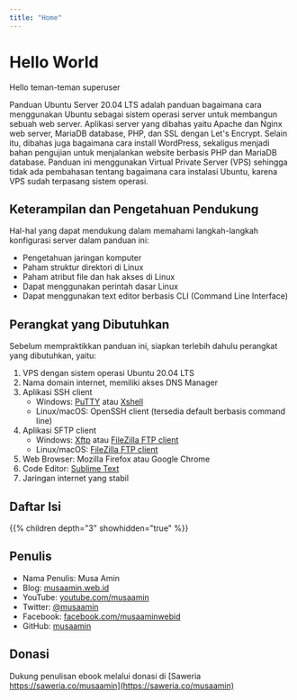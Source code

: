 ```yaml
---
title: "Home"
---
```


# Hello World

Hello teman-teman superuser

Panduan Ubuntu Server 20.04 LTS adalah panduan bagaimana cara menggunakan Ubuntu sebagai sistem operasi server untuk membangun sebuah web server. Aplikasi server yang dibahas yaitu Apache dan Nginx web server, MariaDB database, PHP, dan SSL dengan Let's Encrypt. Selain itu, dibahas juga bagaimana cara install WordPress, sekaligus menjadi bahan pengujian untuk menjalankan website berbasis PHP dan MariaDB database. Panduan ini menggunakan Virtual Private Server (VPS) sehingga tidak ada pembahasan tentang bagaimana cara instalasi Ubuntu, karena VPS sudah terpasang sistem operasi.

## Keterampilan dan Pengetahuan Pendukung
Hal-hal yang dapat mendukung dalam memahami langkah-langkah konfigurasi server dalam panduan ini:

- Pengetahuan jaringan komputer
- Paham struktur direktori di Linux
- Paham atribut file dan hak akses di Linux
- Dapat menggunakan perintah dasar Linux
- Dapat menggunakan text editor berbasis CLI (Command Line Interface)

## Perangkat yang Dibutuhkan
Sebelum mempraktikkan panduan ini, siapkan terlebih dahulu perangkat yang dibutuhkan, yaitu:

1. VPS dengan sistem operasi Ubuntu 20.04 LTS
1. Nama domain internet, memiliki akses DNS Manager
1. Aplikasi SSH client
   * Windows: [PuTTY](https://www.chiark.greenend.org.uk/~sgtatham/putty/latest.html) atau [Xshell](https://www.netsarang.com/en/free-for-home-school/) 
   * Linux/macOS: OpenSSH client (tersedia default berbasis command line)
1. Aplikasi SFTP client
   * Windows: [Xftp](https://www.netsarang.com/en/free-for-home-school/) atau [FileZilla FTP client](https://filezilla-project.org/)
   * Linux/macOS: [FileZilla FTP client](https://filezilla-project.org/)
1. Web Browser: Mozilla Firefox atau Google Chrome
1. Code Editor: [Sublime Text](https://www.sublimetext.com/)
1. Jaringan internet yang stabil

## Daftar Isi

{{% children depth="3" showhidden="true" %}}

## Penulis

- Nama Penulis: Musa Amin
- Blog: [musaamin.web.id](https://musaamin.web.id/blog)
- YouTube: [youtube.com/musaamin](https://www.youtube.com/musaamin)
- Twitter: [@musaamin](https://www.twitter.com/musaamin)
- Facebook: [facebook.com/musaaminwebid](https://www.facebook.com/musaaminwebid)
- GitHub: [musaamin](https://github.com/musaamin)

## Donasi

Dukung penulisan ebook melalui donasi di [Saweria https://saweria.co/musaamin](https://saweria.co/musaamin)